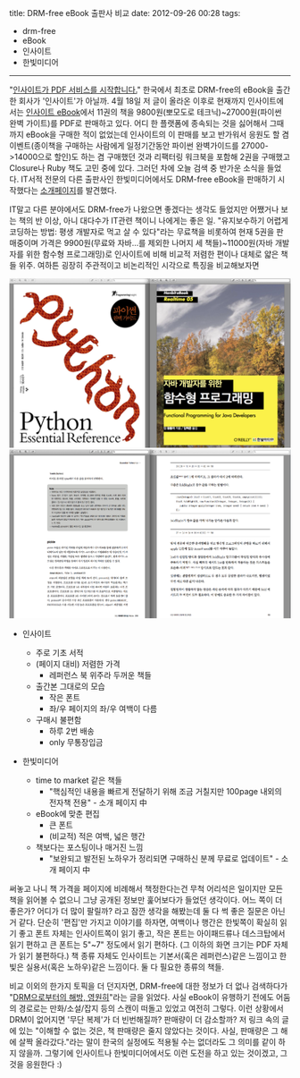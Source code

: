 title: DRM-free eBook 출판사 비교
date: 2012-09-26 00:28
tags:
- drm-free
- eBook
- 인사이트
- 한빛미디어
---

"[인사이트가 PDF 서비스를 시작합니다.](http://www.insightbook.co.kr/post/2361)" 한국에서 최초로 DRM-free의 eBook을 출간한 회사가 '인사이트'가 아닐까.  4월 18일 저 글이 올라온 이후로 현재까지 인사이트에서는 [인사이트 eBook](http://ebook.insightbook.co.kr/)에서 11권의 책을 9800원(뽀모도로 테크닉)~27000원(파이썬 완벽 가이트)를 PDF로 판매하고 있다. 어디 한 플랫폼에 종속되는 것을 싫어해서 그때까지 eBook을 구매한 적이 없었는데 인사이트의 이 판매를 보고 반가워서 응원도 할 겸 이벤트(종이책을 구매하는 사람에게 일정기간동안 파이썬 완벽가이드를 27000->14000으로 할인)도 하는 겸 구매했던 것과 리팩터링 워크북을 포함해 2권을 구매했고 Closure나 Ruby 책도 고민 중에 있다. 그러던 차에 오늘 검색 중 반가운 소식을 들었다. IT서적 전문의 다른 출판사인 한빛미디어에서도 DRM-free eBook을 판매하기 시작했다는 [소개페이지](http://www.hanb.co.kr/ebook/about_ebook.html)를 발견했다.

IT말고 다른 분야에서도 DRM-free가 나왔으면 좋겠다는 생각도 들었지만 어쨌거나 보는 책의 반 이상, 아니 대다수가 IT관련 책이니 나에게는 좋은 일. "유지보수하기 어렵게 코딩하는 방법: 평생 개발자로 먹고 살 수 있다"라는 무료책을 비롯하여 현재 5권을 판매중이며 가격은 9900원(무료와 자바...를 제외한 나머지 세 책들)~11000원(자바 개발자를 위한 함수형 프로그래밍)로 인사이트에 비해 비교적 저렴한 편이나 대체로 얇은 책들 위주. 여하튼 굉장히 주관적이고 비논리적인 시각으로 특징을 비교해보자면

![](/images/comparison-with-drm-free-ebook-publishers/1.png "파이썬 완벽 가이드(인사이트) vs 함수형 프로그래밍(한빛미디어)")
![](/images/comparison-with-drm-free-ebook-publishers/2.png "파이썬 완벽 가이드(인사이트) vs 함수형 프로그래밍(한빛미디어)")


- 인사이트
    - 주로 기초 서적
    - (페이지 대비) 저렴한 가격
        - 레퍼런스 북 위주라 두꺼운 책들
    - 출간본 그대로의 모습
        - 작은 폰트
        - 좌/우 페이지의 좌/우 여백이 다름
    - 구매시 불편함
        - 하루 2번 배송
        - only 무통장입금

- 한빛미디어
    - time to market 같은 책들
        - "핵심적인 내용을 빠르게 전달하기 위해 조금 거칠지만 100page 내외의 전자책 전용" - 소개 페이지 中
    - eBook에 맞춘 편집
        - 큰 폰트
        - (비교적) 적은 여백, 넓은 행간
    - 책보다는 포스팅이나 매거진 느낌
        - "보완되고 발전된 노하우가 정리되면 구매하신 분께 무료로 업데이트" - 소개 페이지 中

써놓고 나니 책 가격을 페이지에 비례해서 책정한다는건 무척 어리석은 일이지만 모든 책을 읽어볼 수 없으니 그냥 공개된 정보만 훑어보다가 들었던 생각이다. 어느 쪽이 더 좋은가? 어디가 더 많이 팔릴까? 라고 잠깐 생각을 해봤는데 둘 다 썩 좋은 질문은 아닌거 같다. 단순히 '편집'만 가지고 이야기를 하자면, 여백이나 행간은 한빛쪽이 확실히 읽기 좋고 폰트 자체는 인사이트쪽이 읽기 좋고, 작은 폰트는 아이패드류나 데스크탑에서 읽기 편하고 큰 폰트는 5"~7" 정도에서 읽기 편하다. (그 이하의 화면 크기는 PDF 자체가 읽기 불편하다.) 책 종류 자체도 인사이트는 기본서(혹은 레퍼런스)같은 느낌이고 한빛은  실용서(혹은 노하우)같은 느낌이다. 둘 다 필요한 종류의 책들.

비교 이외의 한가지 토픽을 더 던지자면, DRM-free에 대한 정보가 더 없나 검색하다가 "[DRM으로부터의 해방, 영원히](http://www.hanb.co.kr/network/view.html?bi_id=1821)"라는 글을 읽었다. 사실 eBook이 유행하기 전에도 어둠의 경로로는 만화/소설/잡지 등의 스캔이 떠돌고 있었고 여전히 그렇다. 이런 상황에서 DRM이 없어지면 '무단 복제'가 더 빈번해질까? 판매량이 더 감소할까? 저 링크 속의 글에 있는 "이해할 수 없는 것은, 책 판매량은 줄지 않았다는 것이다. 사실, 판매량은 그 해에 살짝 올라갔다."라는 말이 한국의 실정에도 적용될 수는 없더라도 그 의미를 같이 하지 않을까. 그렇기에 인사이트나 한빛미디어에서도 이런 도전을 하고 있는 것이겠고, 그것을 응원한다 :)

